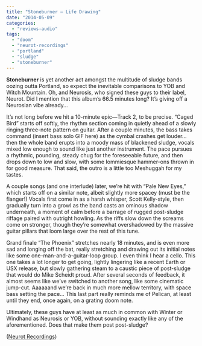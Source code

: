 ```yaml
---
title: "Stoneburner – Life Drawing"
date: "2014-05-09"
categories: 
  - "reviews-audio"
tags: 
  - "doom"
  - "neurot-recordings"
  - "portland"
  - "sludge"
  - "stoneburner"
---
```


**Stoneburner** is yet another act amongst the multitude of sludge bands oozing outta Portland, so expect the inevitable comparisons to YOB and Witch Mountain. Oh, and Neurosis, who signed these guys to their label, Neurot. Did I mention that this album’s 66.5 minutes long? It’s giving off a Neurosian vibe already…

It’s not long before we hit a 10-minute epic—Track 2, to be precise. “Caged Bird” starts off softly, the rhythm section coming in quietly ahead of a slowly ringing three-note pattern on guitar. After a couple minutes, the bass takes command (insert bass solo GIF here) as the cymbal crashes get louder…then the whole band erupts into a moody mass of blackened sludge, vocals mixed low enough to sound like just another instrument. The pace pursues a rhythmic, pounding, steady chug for the foreseeable future, and then drops down to low and slow, with some Iommiesque hammer-ons thrown in for good measure. That said, the outro is a little too Meshuggah for my tastes.

A couple songs (and one interlude) later, we’re hit with “Pale New Eyes,” which starts off on a similar note, albeit slightly more spacey (must be the flanger!) Vocals first come in as a harsh whisper, Scott Kelly-style, then gradually turn into a growl as the band casts an ominous shadow underneath, a moment of calm before a barrage of rugged post-sludge riffage paired with outright howling. As the riffs slow down the screams come on stronger, though they’re somewhat overshadowed by the massive guitar pillars that loom large over the rest of this tune.

Grand finale “The Phoenix” stretches nearly 18 minutes, and is even more sad and longing off the bat, really stretching and drawing out its initial notes like some one-man-and-a-guitar-loop group. I even think I hear a cello. This one takes a lot longer to get going, lightly lingering like a recent Earth or USX release, but slowly gathering steam to a caustic piece of post-sludge that would do Mike Scheidt proud. After several seconds of feedback, it almost seems like we’ve switched to another song, like some cinematic jump-cut. Aaaaaand we’re back in much more mellow territory, with space bass setting the pace… This last part really reminds me of Pelican, at least until they end, once again, on a grating doom note.

Ultimately, these guys have at least as much in common with Winter or Windhand as Neurosis or YOB, without sounding exactly like any of the aforementioned. Does that make them post post-sludge?

([Neurot Recordings](http://www.neurotrecordings.com/))

